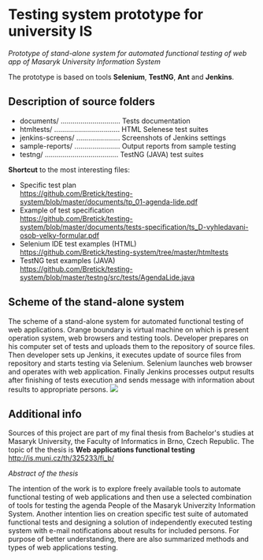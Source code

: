 Testing system prototype for university IS
==

*Prototype of stand-alone system for automated functional testing of web app of Masaryk University Information System* 

The prototype is based on tools **Selenium**, **TestNG**, **Ant** and **Jenkins**.


Description of source folders
--
- documents/ .............................. Tests documentation
- htmltests/ ................................. HTML Selenese test suites
- jenkins-screens/ ...................... Screenshots of Jenkins settings
- sample-reports/ ....................... Output reports from sample testing
- testng/ ..................................... TestNG (JAVA) test suites

**Shortcut** to the most interesting files:
* Specific test plan<br /> 
https://github.com/Bretick/testing-system/blob/master/documents/tp_01-agenda-lide.pdf
* Example of test specification<br /> 
https://github.com/Bretick/testing-system/blob/master/documents/tests-specification/ts_D-vyhledavani-osob-velky-formular.pdf
* Selenium IDE test examples (HTML)<br /> 
https://github.com/Bretick/testing-system/tree/master/htmltests
* TestNG test examples (JAVA)<br /> 
https://github.com/Bretick/testing-system/blob/master/testng/src/tests/AgendaLide.java

Scheme of the stand-alone system
--
The scheme of a stand-alone system for automated functional testing of web applications. Orange boundary is virtual machine on which is present operation system, web browsers and testing tools. Developer prepares on his computer set of tests and uploads them to the repository of source files. Then developer sets up Jenkins, it executes update of source files from repository and starts testing via Selenium. Selenium launches web browser and operates with web application. Finally Jenkins processes output results after finishing of tests execution and sends message with information about results to appropriate persons.
<img src="http://www.bretick.cz/uploads/images/work01/2012-01-system-testovani-pro-univerzitni-is-ukazka08en.jpg" /> 
        

Additional info
--
Sources of this project are part of my final thesis from Bachelor's studies at Masaryk University, the Faculty of Informatics in Brno, Czech Republic. The topic of the thesis is **Web applications functional testing** http://is.muni.cz/th/325233/fi_b/
            

*Abstract of the thesis*

The intention of the work is to explore freely available tools to automate functional testing of web applications and then use a selected combination of tools for testing the agenda People of the Masaryk Univerzity Information System. Another intention lies on creation specific test suite of automated functional tests and designing a solution of independently executed testing system with e-mail notifications about results for included persons. For purpose of better understanding, there are also summarized methods and types of web applications testing.


